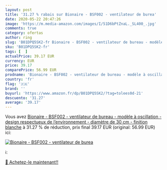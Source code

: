 ```yaml
---
layout: post
title: '31.27 % rabais sur Bionaire - BSF002 - ventilateur de burea'
date: 2020-05-22 20:47:26
image: 'https://m.media-amazon.com/images/I/51D6bPtZnaL._SL400_.jpg'
comments: true
category: ofertas
author: ring
slug: 'B01DPQ5SK2-fr Bionaire - BSF002 - ventilateur de bureau - modèle à...'
sku: 'B01DPQ5SK2-fr'
tags: [  ]
actualPrice: 39.17 EUR
currency: EUR
price: 39.17
comparePrice: 56.99 EUR
prodname: 'Bionaire - BSF002 - ventilateur de bureau - modèle à oscillation - design respectueux de l’environnement - diamètre de 30 cm - finition blanche'
country: 'fr'
flag: '🇫🇷'
brand: ''
buyurl: 'https://www.amazon.fr/dp/B01DPQ5SK2/?tag=tolees0d-21'
descuento: '31.27'
average: '39.17'
---
```


Vous avez [Bionaire - BSF002 - ventilateur de bureau - modèle à oscillation - design respectueux de l’environnement - diamètre de 30 cm - finition blanche](https://www.amazon.fr/dp/B01DPQ5SK2/?tag=tolees0d-21)  à  31.27 % de réduction, prix final  39.17 EUR (original: 56.99 EUR) ici:

[![Bionaire - BSF002 - ventilateur de burea](https://m.media-amazon.com/images/I/51D6bPtZnaL._SL400_.jpg)](https://www.amazon.fr/dp/B01DPQ5SK2/?tag=tolees0d-21)

ℹ️:


[🛒 Achetez-le maintenant!!](https://www.amazon.fr/dp/B01DPQ5SK2/?tag=tolees0d-21)

